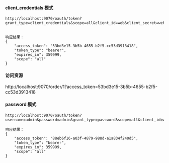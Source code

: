 ####  client_credentials 模式
````
http://localhost:9070/oauth/token?grant_type=client_credentials&scope=all&client_id=web&client_secret=web_secret


响应结果：
{
    "access_token": "53bd3e15-3b5b-4655-b2f5-cc53d3913418",
    "token_type": "bearer",
    "expires_in": 359999,
    "scope": "all"
}
````

#### 访问资源
http://localhost:9070/order/1?access_token=53bd3e15-3b5b-4655-b2f5-cc53d3913418


#### password 模式
````
http://localhost:9070/oauth/token?username=admin&password=admin&grant_type=password&scope=all&client_id=web_1&client_secret=web_secret

响应结果：
{
    "access_token": "88eb6f16-a03f-4879-988d-a1a834f240d5",
    "token_type": "bearer",
    "expires_in": 359999,
    "scope": "all"
}
````

